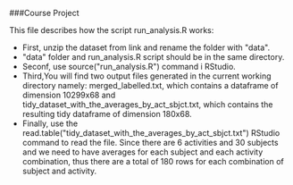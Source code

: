 ###Course Project

This file describes how the script run_analysis.R works:

*	First, unzip the dataset from link and rename the folder with "data".
*	"data" folder and run_analysis.R script should be in the same directory.
*	Seconf, use source("run_analysis.R") command i RStudio.
*	Third,You will find two output files generated in the current working directory namely: merged_labelled.txt, which contains a dataframe of dimension 10299x68 and tidy\_dataset\_with\_the\_averages\_by\_act\_sbjct.txt, which contains the resulting tidy dataframe of dimension 180x68.
*	Finally, use the read.table("tidy\_dataset\_with\_the\_averages\_by\_act\_sbjct.txt") RStudio command to read the file. Since there are 6 activities and 30 subjects and we need to have averages for each subject and each activity combination, thus there are a total of 180 rows for each combination of subject and activity.

